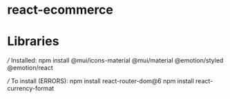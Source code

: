 # react-ecommerce

# Libraries

*/* Installed:
npm install @mui/icons-material @mui/material @emotion/styled @emotion/react

*/* To install (ERRORS):
npm install react-router-dom@6
npm install react-currency-format